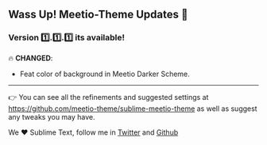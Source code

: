 ## Wass Up! Meetio-Theme Updates 🎁

### Version 1️⃣.1️⃣.1️⃣ its available!

🔥 **CHANGED**:

* Feat color of background in Meetio Darker Scheme.

---

👉 You can see all the refinements and suggested settings at https://github.com/meetio-theme/sublime-meetio-theme
as well as suggest any tweaks you may have.

We ♥️ Sublime Text, follow me in [Twitter](https://twitter.com/mauroreisviera) and
[Github](https://github.com/mauroreisvieira/)
